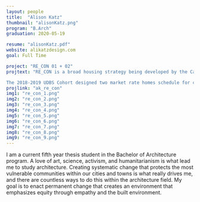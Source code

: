 ```yaml
---
layout: people
title:  "Alison Katz"
thumbnail: "alisonKatz.png"
program: "B.Arch"
graduation: 2020-05-19

resume: "alisonKatz.pdf"
website: alikatzdesign.com 
goal: Full Time 

project: "RE_CON 01 + 02"
projtext: "RE_CON is a broad housing strategy being developed by the Carnegie Mellon University Urban Design Build Studio and Project RE_ in partnership with East Liberty Development Incorporated(ELDI). The goal of RE_CON is to deconcentrate poverty and combat gentrification in Pittsburgh’s blighted neighborhoods by fostering the development of healthy, mixed income communities. Collaboration since 2017 has led to the development of an economic model which leverages new market tax credits and distributes profits from the sale of market rate homes to stabilize existing residents through rehabilitation projects and retrofits. The project works in tandem with DE_CON, a program to harvest materials through deconstruction which will incorporate job skill training in order to provide individuals access to a living wage and a second chance to sustain themselves. These two programs are inextricably linked and feed into each other as we strive to retain existing residents whilst bringing new community members in to create a socially, economically and environmentally sustainable neighborhood. This project was built off of the work done previously by the 2017-2018 UDBS Cohort in partnership with ELDI. 

The 2018-2019 UDBS Cohort designed two market rate homes schedule for construction on two vacant lots, owned by ELDI 315 and 317 N. St. Clair St. Because this project is designed to be scaled, it is important that the design of the houses contribute to the culture of the neighborhood, and acknowledge the context."
projlink: "ak_re_con"
img1: "re_con_1.png"
img2: "re_con_2.png"
img3: "re_con_3.png"
img4: "re_con_4.png"
img5: "re_con_5.png"
img6: "re_con_6.png"
img7: "re_con_7.png"
img8: "re_con_8.png"
img9: "re_con_9.png"
---
```


I am a current fifth year thesis student in the Bachelor of Architecture program. A love of art, science, activism, and humanitarianism is what lead me to study architecture. Creating systematic change that protects the most vulnerable communities within our cities and towns is what really drives me, and there are countless ways to do this within the architecture field. My goal is to enact permanent change that creates an environment that emphasizes equity through empathy and the built environment.
